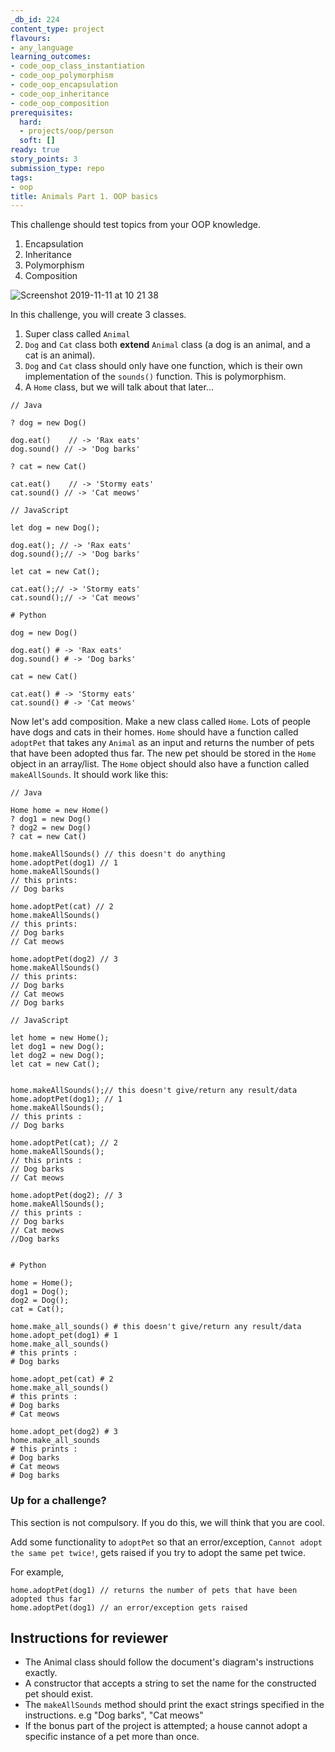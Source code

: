 ```yaml
---
_db_id: 224
content_type: project
flavours:
- any_language
learning_outcomes:
- code_oop_class_instantiation
- code_oop_polymorphism
- code_oop_encapsulation
- code_oop_inheritance
- code_oop_composition
prerequisites:
  hard:
  - projects/oop/person
  soft: []
ready: true
story_points: 3
submission_type: repo
tags:
- oop
title: Animals Part 1. OOP basics
---
```


This challenge should test topics from your OOP knowledge.

1. Encapsulation
2. Inheritance
3. Polymorphism
4. Composition

![Screenshot 2019-11-11 at 10 21 38](https://user-images.githubusercontent.com/47598382/68578218-40542900-047a-11ea-9da8-02ed02d0c798.png)

In this challenge, you will create 3 classes.

1. Super class called `Animal`
2. `Dog` and `Cat` class both **extend** `Animal` class (a dog is an animal, and a cat is an animal).
3. `Dog` and `Cat` class should only have one function, which is their own implementation of the `sounds()` function. This is polymorphism.
4. A `Home` class, but we will talk about that later...

```
// Java

? dog = new Dog()

dog.eat()    // -> 'Rax eats'
dog.sound() // -> 'Dog barks'

? cat = new Cat()

cat.eat()    // -> 'Stormy eats'
cat.sound() // -> 'Cat meows'
```

```
// JavaScript

let dog = new Dog();

dog.eat(); // -> 'Rax eats'
dog.sound();// -> 'Dog barks'

let cat = new Cat();

cat.eat();// -> 'Stormy eats'
cat.sound();// -> 'Cat meows'

```

```
# Python

dog = new Dog()

dog.eat() # -> 'Rax eats'
dog.sound() # -> 'Dog barks'

cat = new Cat()

cat.eat() # -> 'Stormy eats'
cat.sound() # -> 'Cat meows'

```

Now let's add composition. Make a new class called `Home`. Lots of people have dogs and cats in their homes. `Home` should have a function called `adoptPet` that takes any `Animal` as an input and returns the number of pets that have been adopted thus far. The new pet should be stored in the `Home` object in an array/list. The `Home` object should also have a function called `makeAllSounds`. It should work like this:

```
// Java

Home home = new Home()
? dog1 = new Dog()
? dog2 = new Dog()
? cat = new Cat()

home.makeAllSounds() // this doesn't do anything
home.adoptPet(dog1) // 1
home.makeAllSounds()
// this prints:
// Dog barks

home.adoptPet(cat) // 2
home.makeAllSounds()
// this prints:
// Dog barks
// Cat meows

home.adoptPet(dog2) // 3
home.makeAllSounds()
// this prints:
// Dog barks
// Cat meows
// Dog barks
```

```
// JavaScript

let home = new Home();
let dog1 = new Dog();
let dog2 = new Dog();
let cat = new Cat();


home.makeAllSounds();// this doesn't give/return any result/data
home.adoptPet(dog1); // 1
home.makeAllSounds();
// this prints :
// Dog barks

home.adoptPet(cat); // 2
home.makeAllSounds();
// this prints :
// Dog barks
// Cat meows

home.adoptPet(dog2); // 3
home.makeAllSounds();
// this prints :
// Dog barks
// Cat meows
//Dog barks


```
```
# Python

home = Home();
dog1 = Dog();
dog2 = Dog();
cat = Cat();

home.make_all_sounds() # this doesn't give/return any result/data
home.adopt_pet(dog1) # 1
home.make_all_sounds()
# this prints :
# Dog barks

home.adopt_pet(cat) # 2
home.make_all_sounds()
# this prints :
# Dog barks
# Cat meows

home.adopt_pet(dog2) # 3
home.make_all_sounds
# this prints :
# Dog barks
# Cat meows
# Dog barks

```

### Up for a challenge?

This section is not compulsory. If you do this, we will think that you are cool.

Add some functionality to `adoptPet` so that an error/exception, `Cannot adopt the same pet twice!`, gets raised if you try to adopt the same pet twice.

For example,

```
home.adoptPet(dog1) // returns the number of pets that have been adopted thus far
home.adoptPet(dog1) // an error/exception gets raised
```

## Instructions for reviewer
- The Animal class should follow the document's diagram's instructions exactly.
- A constructor that accepts a string to set the name for the constructed pet should exist.
- The `makeAllSounds` method should print the exact strings specified in the instructions. e.g "Dog barks", "Cat meows"
- If the bonus part of the project is attempted; a house cannot adopt a specific instance of a pet more than once.